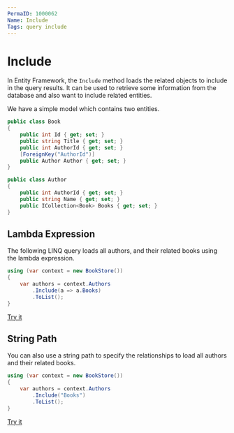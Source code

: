 ```yaml
---
PermaID: 1000062
Name: Include
Tags: query include
---
```


# Include

In Entity Framework, the `Include` method loads the related objects to include in the query results. It can be used to retrieve some information from the database and also want to include related entities. 

We have a simple model which contains two entities.

```csharp
public class Book
{
    public int Id { get; set; }
    public string Title { get; set; }
    public int AuthorId { get; set; }
    [ForeignKey("AuthorId")]
    public Author Author { get; set; }
}

public class Author
{
    public int AuthorId { get; set; }
    public string Name { get; set; }
    public ICollection<Book> Books { get; set; }
}
```

## Lambda Expression

The following LINQ query loads all authors, and their related books using the lambda expression.

```csharp
using (var context = new BookStore())
{
    var authors = context.Authors
        .Include(a => a.Books)
        .ToList();
}
```

[Try it](https://dotnetfiddle.net/jsrNFd)

## String Path

You can also use a string path to specify the relationships to load all authors and their related books.

```csharp
using (var context = new BookStore())
{
    var authors = context.Authors
        .Include("Books")
        .ToList();
}
```

[Try it](https://dotnetfiddle.net/rSAVjT)
